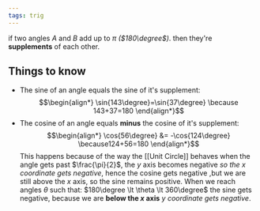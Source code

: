 ```yaml
---
tags: trig
---
```

if two angles $A$ and $B$ add up to $\pi$ *($180\degree$)*. then they're **supplements** of each other.
## Things to know
- The sine of an angle equals the sine of it's supplement:
  $$\begin{align*}
\sin{143\degree}=\sin{37\degree} \because 143+37=180
\end{align*}$$
- The cosine of an angle equals **minus** the cosine of it's supplement:
  $$\begin{align*}
\cos{56\degree} &= -\cos{124\degree} \because124+56=180
\end{align*}$$
This happens because of the way the [[Unit Circle]] behaves when the angle gets past $\frac{\pi}{2}$, the $y$ axis becomes negative *so the $x$ coordinate gets negative*, hence the cosine gets negative ,but we are still above the $x$ axis, so the sine remains positive. 
When we reach angles $\theta$ such that: $180\degree \lt \theta \lt 360\degree$ the sine gets negative, because we are **below the $x$ axis** *$y$ coordinate gets negative*.